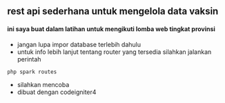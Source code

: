 ## rest api sederhana untuk mengelola data vaksin

#### ini saya buat dalam latihan untuk mengikuti lomba web tingkat provinsi

- jangan lupa impor database terlebih dahulu
- untuk info lebih lanjut tentang router yang tersedia silahkan jalankan perintah

```sh
php spark routes
```

- silahkan mencoba
- dibuat dengan codeigniter4
